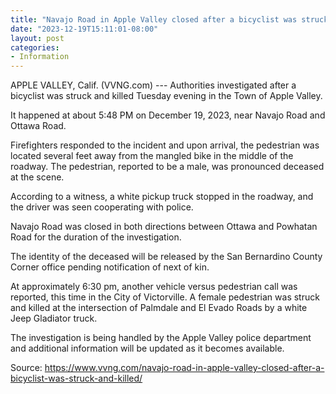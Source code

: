 ```yaml
---
title: "Navajo Road in Apple Valley closed after a bicyclist was struck and killed"
date: "2023-12-19T15:11:01-08:00"
layout: post
categories:
- Information
---
```


APPLE VALLEY, Calif. (VVNG.com) --- Authorities investigated after a bicyclist was struck and killed Tuesday evening in the Town of Apple Valley.

It happened at about 5:48 PM on December 19, 2023, near Navajo Road and Ottawa Road.

Firefighters responded to the incident and upon arrival, the pedestrian was located several feet away from the mangled bike in the middle of the roadway. The pedestrian, reported to be a male, was pronounced deceased at the scene.

According to a witness, a white pickup truck stopped in the roadway, and the driver was seen cooperating with police.

Navajo Road was closed in both directions between Ottawa and Powhatan Road for the duration of the investigation.

The identity of the deceased will be released by the San Bernardino County Corner office pending notification of next of kin.

At approximately 6:30 pm, another vehicle versus pedestrian call was reported, this time in the City of Victorville. A female pedestrian was struck and killed at the intersection of Palmdale and El Evado Roads by a white Jeep Gladiator truck.

The investigation is being handled by the Apple Valley police department and additional information will be updated as it becomes available.

Source: https://www.vvng.com/navajo-road-in-apple-valley-closed-after-a-bicyclist-was-struck-and-killed/